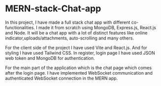 # MERN-stack-Chat-app

In this project, I have made a full stack chat app with different co-functionalities. I made it from scratch using MongoDB, Express.js, React.js and Node. It will be a chat app with a lot of distinct features like online indicator,uploads/attachments, auto-scrolling and many others.

For the client side of the project I have used Vite and React.js. And for styling I have used Tailwind CSS. In register, login page I have used JSON web token and MongoDB for authentication.

For the main part of the application which is the chat page which comes after the login page. I have implemented WebSocket communication and authenticated WebSocket connection in the MERN app. 
